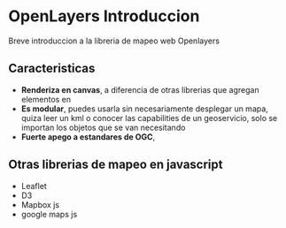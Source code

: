 # OpenLayers Introduccion

Breve introduccion a la libreria de mapeo web Openlayers


## Caracteristicas

- **Renderiza en canvas**, a diferencia de otras librerias que agregan elementos en 
- **Es modular**, puedes usarla sin necesariamente desplegar un mapa, quiza leer un kml o conocer las capabilities de un geoservicio, solo se importan los objetos que se van necesitando
- **Fuerte apego a estandares de OGC**, 
## Otras librerias de mapeo en javascript

- Leaflet
- D3
- Mapbox js
- google maps js


